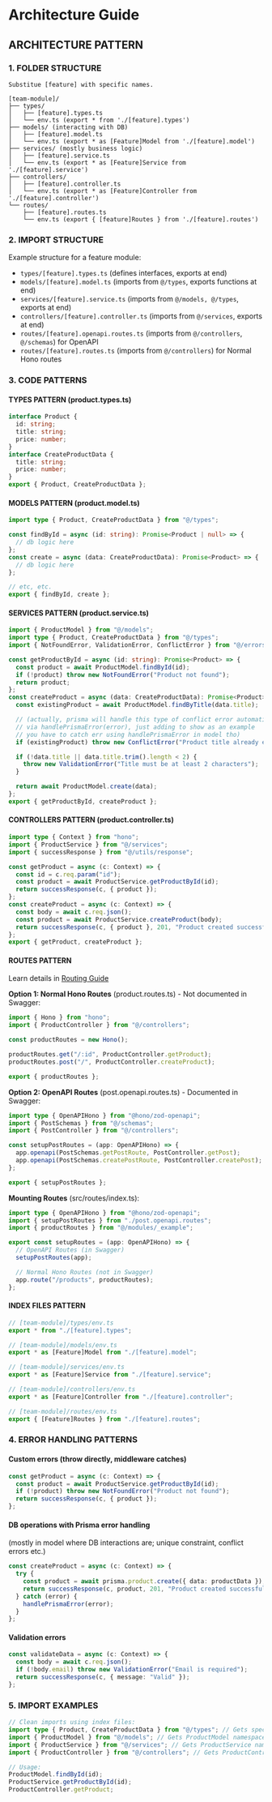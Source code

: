 # Architecture Guide

## ARCHITECTURE PATTERN

### 1. FOLDER STRUCTURE

```tree
Substitue [feature] with specific names.

[team-module]/
├── types/
│   ├── [feature].types.ts
│   └── env.ts (export * from './[feature].types')
├── models/ (interacting with DB)
│   ├── [feature].model.ts
│   └── env.ts (export * as [Feature]Model from './[feature].model')
├── services/ (mostly business logic)
│   ├── [feature].service.ts
│   └── env.ts (export * as [Feature]Service from './[feature].service')
├── controllers/
│   ├── [feature].controller.ts
│   └── env.ts (export * as [Feature]Controller from './[feature].controller')
└── routes/
    ├── [feature].routes.ts
    └── env.ts (export { [feature]Routes } from './[feature].routes')
```

### 2. IMPORT STRUCTURE

Example structure for a feature module:

- `types/[feature].types.ts` (defines interfaces, exports at end)
- `models/[feature].model.ts` (imports from `@/types`, exports functions at end)
- `services/[feature].service.ts` (imports from `@/models, @/types`, exports at end)
- `controllers/[feature].controller.ts` (imports from `@/services`, exports at end)
- `routes/[feature].openapi.routes.ts` (imports from `@/controllers`, `@/schemas`) for OpenAPI
- `routes/[feature].routes.ts` (imports from `@/controllers`) for Normal Hono routes

### 3. CODE PATTERNS

#### TYPES PATTERN (product.types.ts)

```typescript
interface Product {
  id: string;
  title: string;
  price: number;
}
interface CreateProductData {
  title: string;
  price: number;
}
export { Product, CreateProductData };
```

#### MODELS PATTERN (product.model.ts)

```typescript
import type { Product, CreateProductData } from "@/types";

const findById = async (id: string): Promise<Product | null> => {
  // db logic here
};
const create = async (data: CreateProductData): Promise<Product> => {
  // db logic here
};

// etc, etc.
export { findById, create };
```

#### SERVICES PATTERN (product.service.ts)

```typescript
import { ProductModel } from "@/models";
import type { Product, CreateProductData } from "@/types";
import { NotFoundError, ValidationError, ConflictError } from "@/errors";

const getProductById = async (id: string): Promise<Product> => {
  const product = await ProductModel.findById(id);
  if (!product) throw new NotFoundError("Product not found");
  return product;
};
const createProduct = async (data: CreateProductData): Promise<Product> => {
  const existingProduct = await ProductModel.findByTitle(data.title);

  // (actually, prisma will handle this type of conflict error automatically
  // via handlePrismaError(error), just adding to show as an example
  // you have to catch err using handlePrismaError in model tho)
  if (existingProduct) throw new ConflictError("Product title already exists");

  if (!data.title || data.title.trim().length < 2) {
    throw new ValidationError("Title must be at least 2 characters");
  }

  return await ProductModel.create(data);
};
export { getProductById, createProduct };
```

#### CONTROLLERS PATTERN (product.controller.ts)

```typescript
import type { Context } from "hono";
import { ProductService } from "@/services";
import { successResponse } from "@/utils/response";

const getProduct = async (c: Context) => {
  const id = c.req.param("id");
  const product = await ProductService.getProductById(id);
  return successResponse(c, { product });
};
const createProduct = async (c: Context) => {
  const body = await c.req.json();
  const product = await ProductService.createProduct(body);
  return successResponse(c, { product }, 201, "Product created successfully");
};
export { getProduct, createProduct };
```

#### ROUTES PATTERN

Learn details in [Routing Guide](/docs/ROUTING_GUIDE.md)

**Option 1: Normal Hono Routes** (product.routes.ts) - Not documented in Swagger:

```typescript
import { Hono } from "hono";
import { ProductController } from "@/controllers";

const productRoutes = new Hono();

productRoutes.get("/:id", ProductController.getProduct);
productRoutes.post("/", ProductController.createProduct);

export { productRoutes };
```

**Option 2: OpenAPI Routes** (post.openapi.routes.ts) - Documented in Swagger:

```typescript
import type { OpenAPIHono } from "@hono/zod-openapi";
import { PostSchemas } from "@/schemas";
import { PostController } from "@/controllers";

const setupPostRoutes = (app: OpenAPIHono) => {
  app.openapi(PostSchemas.getPostRoute, PostController.getPost);
  app.openapi(PostSchemas.createPostRoute, PostController.createPost);
};

export { setupPostRoutes };
```

**Mounting Routes** (src/routes/index.ts):

```typescript
import type { OpenAPIHono } from "@hono/zod-openapi";
import { setupPostRoutes } from "./post.openapi.routes";
import { productRoutes } from "@/modules/_example";

export const setupRoutes = (app: OpenAPIHono) => {
  // OpenAPI Routes (in Swagger)
  setupPostRoutes(app);

  // Normal Hono Routes (not in Swagger)
  app.route("/products", productRoutes);
};
```

#### INDEX FILES PATTERN

```typescript
// [team-module]/types/env.ts
export * from "./[feature].types";

// [team-module]/models/env.ts
export * as [Feature]Model from "./[feature].model";

// [team-module]/services/env.ts
export * as [Feature]Service from "./[feature].service";

// [team-module]/controllers/env.ts
export * as [Feature]Controller from "./[feature].controller";

// [team-module]/routes/env.ts
export { [Feature]Routes } from "./[feature].routes";
```

### 4. ERROR HANDLING PATTERNS

#### Custom errors (throw directly, middleware catches)

```typescript
const getProduct = async (c: Context) => {
  const product = await ProductService.getProductById(id);
  if (!product) throw new NotFoundError("Product not found");
  return successResponse(c, { product });
};
```

#### DB operations with Prisma error handling

(mostly in model where DB interactions are; unique constraint, conflict errors etc.)

```typescript
const createProduct = async (c: Context) => {
  try {
    const product = await prisma.product.create({ data: productData });
    return successResponse(c, product, 201, "Product created successfully");
  } catch (error) {
    handlePrismaError(error);
  }
};
```

#### Validation errors

```typescript
const validateData = async (c: Context) => {
  const body = await c.req.json();
  if (!body.email) throw new ValidationError("Email is required");
  return successResponse(c, { message: "Valid" });
};
```

### 5. IMPORT EXAMPLES

```typescript
// Clean imports using index files:
import type { Product, CreateProductData } from "@/types"; // Gets specific types
import { ProductModel } from "@/models"; // Gets ProductModel namespace
import { ProductService } from "@/services"; // Gets ProductService namespace
import { ProductController } from "@/controllers"; // Gets ProductController namespace

// Usage:
ProductModel.findById(id);
ProductService.getProductById(id);
ProductController.getProduct;
```
